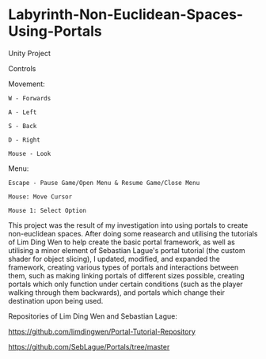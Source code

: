 # Labyrinth-Non-Euclidean-Spaces-Using-Portals

Unity Project

Controls

Movement:

	W - Forwards
 
	A - Left

 	S - Back
 
	D - Right
 
	Mouse - Look
 
Menu:

	Escape - Pause Game/Open Menu & Resume Game/Close Menu
 
 	Mouse: Move Cursor
  
  	Mouse 1: Select Option

This project was the result of my investigation into using portals to create non-euclidean spaces. After doing some reasearch and utilising the tutorials of Lim Ding Wen to help create the basic portal framework, as well as utilising a minor element of Sebastian Lague's portal tutorial (the custom shader for object slicing), I updated, modified, and expanded the framework, creating various types of portals and interactions between them, such as making linking portals of different sizes possible, creating portals which only function under certain conditions (such as the player walking through them backwards), and portals which change their destination upon being used.

Repositories of Lim Ding Wen and Sebastian Lague:

https://github.com/limdingwen/Portal-Tutorial-Repository

https://github.com/SebLague/Portals/tree/master
